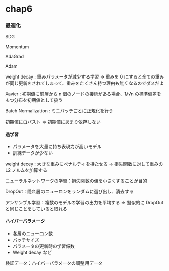 # chap6

### 最適化

SDG

Momentum

AdaGrad

Adam

weight decay : 重みパラメータが減少する学習
→ 重みを 0 にすると全ての重みが同じ更新をされてしまって、重みをたくさん持つ理由も無くなるのでダメだよ

Xavier : 初期値に前層から n 個のノードの接続がある場合、1/√n の標準偏差をもつ分布を初期値として扱う

Batch Normalization : ミニバッチごとに正規化を行う

初期値にロバスト => 初期値にあまり依存しない

#### 過学習

- パラメータを大量に持ち表現力が高いモデル
- 訓練データが少ない

weight decey : 大きな重みにペナルティを持たせる -> 損失関数に対して重みの L2 ノルムを加算する

ニューラルネットワークの学習：損失関数の値を小さくすることが目的

DropOut：隠れ層のニューロンをランダムに選び出し、消去する

アンサンブル学習：複数のモデルの学習の出力を平均する => 擬似的に DropOut と同じことをしていると取れる

#### ハイパーパラメータ

- 各層のニューロン数
- バッチサイズ
- パラメータの更新時の学習係数
- Weight decay
  など

検証データ：ハイパーパラメータの調整用データ
